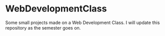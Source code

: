 # WebDevelopmentClass
Some small projects made on a Web Development Class. I will update this repository as the semester goes on.
